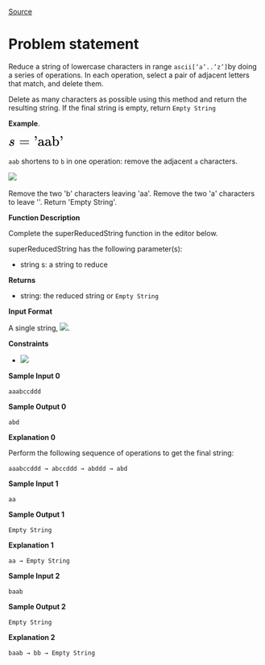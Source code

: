[Source](https://www.hackerrank.com/challenges/reduced-string/problem)
# Problem statement
Reduce a string of lowercase characters in range ```ascii[‘a’..’z’]```by doing a series of operations.  In each operation, select a pair of adjacent letters that match, and delete them.  

Delete as many characters as possible using this method and return the resulting string.  If the final string is empty, return ```Empty String```


**Example**. 

![](./Resources/Element1.svg)

```aab``` shortens to ```b``` in one operation: remove the adjacent ```a``` characters. 

![](./Resources/Element2.svg)

Remove the two 'b' characters leaving 'aa'.  Remove the two 'a' characters to leave ''.  Return 'Empty String'.


**Function Description**

Complete the superReducedString function in the editor below.   

superReducedString has the following parameter(s):  


* string s: a string to reduce  


**Returns**


* string: the reduced string or ```Empty String```





**Input Format**


A single string, ![](./Resources/Element3.svg).





**Constraints**



* ![](./Resources/Element4.svg)





**Sample Input 0**


```
aaabccddd
```





**Sample Output 0**


```
abd
```





**Explanation 0**


Perform the following sequence of operations to get the final string:

```
aaabccddd → abccddd → abddd → abd
```




**Sample Input 1**


```
aa
```





**Sample Output 1**


```
Empty String
```





**Explanation 1**


```
aa → Empty String
```




**Sample Input 2**


```
baab
```





**Sample Output 2**


```
Empty String
```





**Explanation 2**


```
baab → bb → Empty String
```